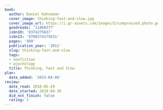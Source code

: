 ```yaml
---
book:
  author: Daniel Kahneman
  cover_image: thinking-fast-and-slow.jpg
  cover_image_url: https://i.gr-assets.com/images/S/compressed.photo.goodreads.com/books/1317793965l/11468377._SX98_.jpg
  goodreads: '11468377'
  isbn10: '0374275637'
  isbn13: '9780374275631'
  pages: '499'
  publication_year: '2011'
  slug: thinking-fast-and-slow
  tags:
  - nonfiction
  - psychology
  title: Thinking, Fast and Slow
plan:
  date_added: '2015-04-09'
review:
  date_read: 2018-05-29
  date_started: 2018-04-30
  did_not_finish: false
  rating: 3
---
```


